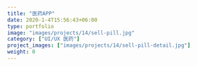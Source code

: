 ```yaml
---
title: "医药APP"
date: 2020-1-4T15:56:43+06:00
type: portfolio
image: "images/projects/14/sell-pill.jpg"
category: ["UI/UX 医药"]
project_images: ["images/projects/14/sell-pill-detail.jpg"]
weight: 0
---
```


